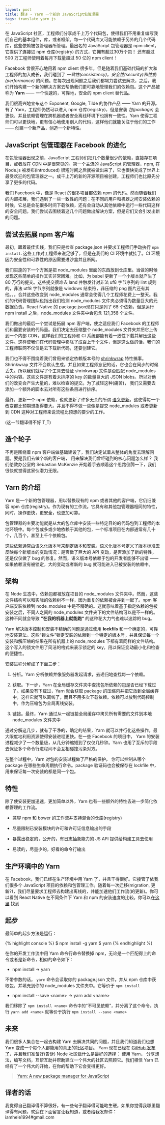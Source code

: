 ```yaml
---
layout: post
title: 翻译 - Yarn 一个新的 JavaScript包管理器
tags: translate yarn js
---
```


在 JavaScript 社区，工程师们分享成千上万个代码包，使得我们不用重复编写我们自己的基本组件，库，或者框架。每一个代码库又可能依赖于另外的几个代码库，这些依赖被包管理器所管理。最出名的 JavaScript 包管理器是 npm client， 它提供了连接进 npm 仓库(registry) 的方式，它拥有超过30万个包！ 还有超过 500 万工程师使用着每月下载量超过 50 亿的 npm client！

Facebook 曾很开心地用着 npm client 很多年，但是随着我们基础代码的扩大和工程师的加入成长，我们碰到了 *一致性(consistency)*，*安全性(security)*和*性能(performance)* 的问题。在每次出现问题之后我们都竭力尝试去解决，之后，我们开始构建一个新的解决方案去帮助我们更可靠地管理我们的依赖包。这个产品被称为 **Yarn** —— 一个快速的，可靠地，安全的 npm client 替代品。

我们很高兴地宣布这个 Exponent, Google, Tilde 的协作产品 —— Yarn 的开源。有了 Yarn，工程师仍然可以进入 npm 仓库(registry)，但是安装 *包(package)* 会更快，并且依赖管理在跨机器或者安全离线环境下也拥有一致性。Yarn 使得工程师们可以更快地，更有信心地使用别人的代码，这样他们就能关注于他们的工作 —— 创建一个新产品，创造一个新特性。

## JavaScript 包管理器在 Facebook 的进化

在包管理器出现之前，JavaScript 工程师们把几个数量很少的依赖，直接存在项目，或者放在 CDN 中是很常见的。第一个主流的 JavaScript 包管理器，npm, 在 Node.js 被发布(introduced) 很短时间之后就被做出来了，它也很快变成了世界上最受欢迎的包管理器之一。成千上万的新的开源项目被创建，工程师们也比原先分享了更多的代码。

我们 Facebook 中，像是 React 的很多项目都依赖 npm 的代码。然而随着我们的内部拓展，我们遇到了一些一致性的问题：在不同的用户和机器之间安装依赖的时候，它总是会花很多时间下载依赖，还有会自动从其他依赖中运行一些代码这样的安全问题。我们尝试去围绕着这几个问题做出解决方案，但是它们又会引发出新的问题。

## 尝试去拓展 npm 客户端

最初，跟着最佳实践，我们只是检查 package.json 并要求工程师们手动执行 `npm install`. 这些工作对工程师来说足够了，但是在我们的 CI 环境中就挂了。CI 环境因为安全性和可靠性的原因需要进沙盒并且断网。

我们实施的下一个方案是把 node_modules 里面的东西放到仓库里。当做的时候发现这些简单的操作其实非常困难。比如，为 babel 更新了一个小版本就产生了 80 万行的提交。这些提交很难去 land 并触发针对非法 uf8 字节序列的 lint 规则的，非法 utf8 字节序列就像是 windows 结束符，非压缩的 png 图片还有其他。。。合并这些改变到 node_modules 通常会使得几个工程师花费上一整天。我们的代码管理团队也指出我们检测 node_modules 文件夹必须得为数量巨大的元数据负责。React Native 的 package.json现在只是列了 68 个依赖，但是运行 npm install 之后，node_modules 文件夹中会包含 121,358 个文件。

我们做出的最后一个尝试是拓展 npm 客户端，使之适应我们 Facebook 的工程师们和需要安装的代码量。我们决定去压缩整个 node_modules 文件夹并把它上传到一个内部 CDN，这样我们的工程师和 CI 系统都能有着一致性下载并解压这些文件。这样使我们在代码管理中移除了成百上千个文件，但是这么做的话，我们的工程师联网不仅仅是去下载新代码，还要创建它。

我们也不得不围绕着我们曾用来锁定依赖版本号的 [shrinkwrap](https://docs.npmjs.com/cli/shrinkwrap) 特性搞事。Shrinkwrap 文件不会默认生成，并且如果工程师忘记的话，它也会在同步的时候丢失。所以我们就写了个工具去验证 shrinkwrap 文件是否匹配 node_modules 中的内容。这些文件是有着未排序的 key 的数量巨大的 JSON blobs。所以对他们的改变会产生大量的，难以检查的提交。为了减轻这种(痛苦)， 我们又需要去添加一个额外的脚本去对所有这些条目进行排序。

最终，更新一个 npm 依赖，也就更新了许多无关的所谓 [语义更新](http://semver.org/)。这使得每一个改变都比预期想象得要大。并且不得不做一些像是提交 node_modules 或者更新到 CDN 这种对工程师来说流程比预想的要少的工作。

(这一节翻译得不好 T_T)

## 造个轮子

不再是围绕着 npm 客户端做基础建设了，我们决定试着从整体的角度去理解问题。要是我们去做个新的客户端， 用来解决我们曾经碰到的核心问题怎么样？ 我们伦敦办公室的 Sebastian McKenzie 开始着手去顺着这个思路倒腾一下，我们很快就觉得这家伙潜力无限。

## Yarn 的介绍

Yarn 是一个新的包管理器，用以替换现有的 npm 或者其他的客户端，它仍旧兼容 npm 仓库(registry)。作为现有的工作流，它具有和其他包管理器相同的特性，同时，操作更快，更安全，也更加可靠。

包管理器的主要功能就是从大的包仓库中安装一些特定目的的代码包到工程师的本地环境中。每个包或多或少地依赖于其他的包，一个标准项目在内部通常有几十个，几百个，甚至上千个依赖包。

这些依赖通常由语义化版本号来制定版本和安装。语义化版本号定义了版本标准去反映每个新版本的变动情况：是否做了巨大的 API 变动，是否添加了新的特性，还是仅仅做了 bug 的修复。然而，语义版本号依赖于包的开发者能够不出错 —— 如果依赖没有被锁定，大的变动或者新的 bug 就可能进入已被安装的依赖中。

## 架构

在 Node 生态中，依赖包都被放在项目的 node_modules 文件夹中。然而，这些文件结构可以和实际的依赖树不一样，因为重复的依赖被合并到一起了。npm 客户端安装依赖到 node_modules 中是不精确的。这就意味着基于指定依赖的包被安装之后，不同人之间的 node_modules 文件夹下的文件结构可以是不一样的。这种不同就会导致 **”在我的机器上就能跑“** 的这种花大力气也难以追踪的 bug。

Yarn 解决版本控制和安装不精确的问题是通过使用 **lockfils** 和一个确定的，可靠地安装算法。这些“锁文件”锁定安装的依赖到一个特定的版本号，并且保证每一个安装和解压缩的结果在所有机器上的 node_modules 下都有着同样的文件结构。这个写入的锁文件用了简洁的格式来表示锁定的 key，用以保证变动最小化和检查的便捷性。

安装进程分解成了下面三步：

1. 分析。Yarn 分析依赖并像服务器发起请求，去递归地查找每一个依赖。

2. 获取。下一步，Yarn 在全局缓存文件夹中查找包所依赖的包是否已经下载过了。如果没有下载过，Yarn 就会获取 package 的压缩包并把它放到全局缓存中，这样它就可以离线了，而且不用多次下载依赖。依赖可以放到代码控制中，作为压缩包为全局离线安装。

3. 链接。最终，Yarn 通过从一起链接全局缓存中拷贝所有需要的文件到本地 node_modules 文件夹中

通过分解这几步，就有了干净的，确定的结果，Yarn 就可以并行化这些操作，最大限度地利用资源使得安装进程更快。在一些 Facebook 的项目中， Yarn 的安装进程减少了一个数量级，从几分钟缩短到了仅仅几秒钟。Yarn 也用了互斥的手段去保证多个命令行进程间不会互相碰撞污染对方。

在整个过程中，Yarn 对包的安装过程做了严格的保护。 你可以控制从哪个 package 在哪些生命周期执行命令。package 验证码也会被保存在 lockfile 中，用来保证每一次安装的都是同一个包。

## 特性

除了使安装更加迅速，更加简单以外，Yarn 也有一些额外的特性去进一步简化依赖管理的工作流。

* 兼容 npm 和 bower 的工作流并支持混合的仓库(registry)

* 尽量限制已安装模块的许可和许可证信息输出的手段

* 暴露出稳定的，公开的，有日志抽象能力的 JS API 提供给构建工具去使用

* 易读的，尽量少的，好看的命令行输出

## 生产环境中的 Yarn

在 Facebook，我们已经在生产环境中用 Yarn 了，并且干得很好。它接管了依我们很多个 JavaScript 项目的依赖和包管理工作。随着每一次迁移(migration, 更新?)，我们尽量要求工程师去构建出离线的，并能加速他们工作流(的更新)。你可以看到 React Native 在不同条件下 Yarn 和 npm 的安装速度的比较。你可以在[这里](https://yarnpkg.com/en/compare) 找到

## 起步

最简单的起步方法是运行：

{% highlight console %}
$ npm install -g yarn
$ yarn
{% endhighlight %}

在你的开发工作流中用 Yarn 命令行命令替换掉 npm，无论是一个匹配得上的命令或者是新命令，相似的命令如下：

* npm install → yarn

不带参数的话， `yarn` 命令会读取你的 package.json 文件，并从 npm 仓库中获取包，并填充到你的 node_modules 文件夹中。它等价于 `npm install`

* npm install --save &lt;name&gt; → yarn add &lt;name&gt;

我们移除了 `npm install <name>` 命令中的“不可见依赖”，并分离了这个命令。执行 `yarn add <name>` 就等价于执行 `npm install --save <name>`

## 未来

我们很多人集合在一起去构建 Yarn 去解决共同的问题，并且我们知道我们也想 Yarn 变成一个每个人都能用的真正的社区项目。 Yarn 现在已经在 [GitHub 发布了](https://github.com/yarnpkg/yarn)，并且我们准备好(告诉) Node 社区做什么是最好的选择： 使用 Yarn， 分享想法，编写文档，互帮互助并帮助建立一个伟大的社区去照顾它。我们相信 Yarn 已经有了一个伟大的开始，在你的帮助下它会变得更好。

> [Yarn: A new package manager for JavaScript](https://code.facebook.com/posts/1840075619545360/yarn-a-new-package-manager-for-javascript/)

## 译者的话

我觉得自己翻译得不算很好，有一些句子翻译得可能略生硬，如果你觉得我哪里翻译得有问题，欢迎在下面留言让我知道，或者给我发邮件：iamhele1994#gmail.com

